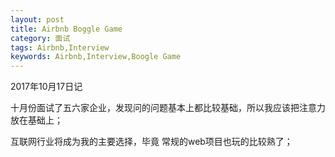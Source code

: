 ```yaml
---
layout: post
title: Airbnb Boggle Game
category: 面试
tags: Airbnb,Interview
keywords: Airbnb,Interview,Boogle Game
---
```


2017年10月17日记

十月份面试了五六家企业，发现问的问题基本上都比较基础，所以我应该把注意力放在基础上；

互联网行业将成为我的主要选择，毕竟 常规的web项目也玩的比较熟了；